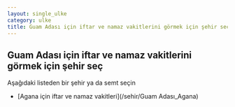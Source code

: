 ```yaml
---
layout: single_ulke
category: ulke
title: Guam Adası için iftar ve namaz vakitlerini görmek için şehir seç
---
```



## Guam Adası için iftar ve namaz vakitlerini görmek için şehir seç

Aşağıdaki listeden bir şehir ya da semt seçin


* [Agana için iftar ve namaz vakitleri](/sehir/Guam Adası_Agana)
